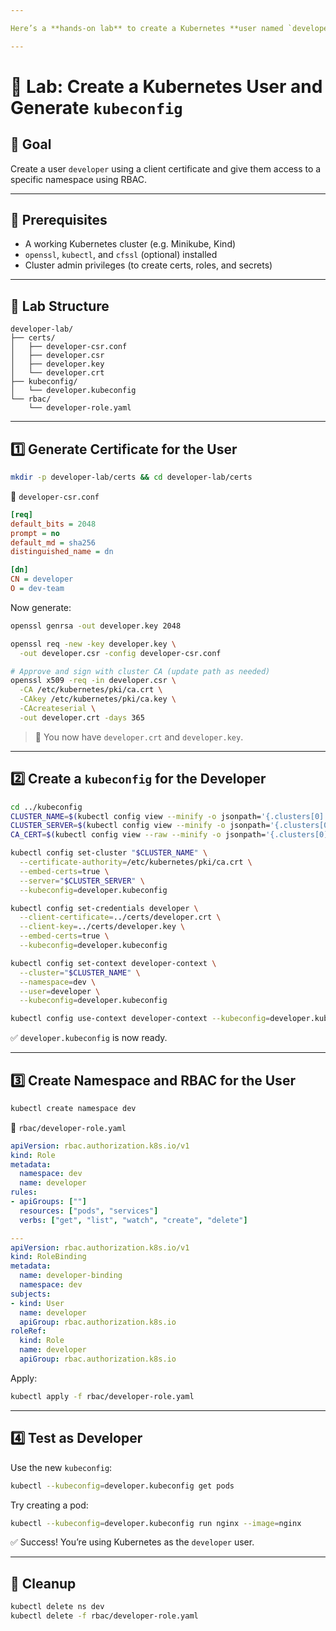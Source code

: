 ```yaml
---

Here’s a **hands-on lab** to create a Kubernetes **user named `developer`** and generate a **`kubeconfig` file** for that user.

---
```


# 🔬 Lab: Create a Kubernetes User and Generate `kubeconfig`

## 🎯 Goal

Create a user `developer` using a client certificate and give them access to a specific namespace using RBAC.

---

## 🧰 Prerequisites

* A working Kubernetes cluster (e.g. Minikube, Kind)
* `openssl`, `kubectl`, and `cfssl` (optional) installed
* Cluster admin privileges (to create certs, roles, and secrets)

---

## 📁 Lab Structure

```
developer-lab/
├── certs/
│   ├── developer-csr.conf
│   ├── developer.csr
│   ├── developer.key
│   └── developer.crt
├── kubeconfig/
│   └── developer.kubeconfig
└── rbac/
    └── developer-role.yaml
```

---

## 1️⃣ Generate Certificate for the User

```bash
mkdir -p developer-lab/certs && cd developer-lab/certs
```

📄 `developer-csr.conf`

```ini
[req]
default_bits = 2048
prompt = no
default_md = sha256
distinguished_name = dn

[dn]
CN = developer
O = dev-team
```

Now generate:

```bash
openssl genrsa -out developer.key 2048

openssl req -new -key developer.key \
  -out developer.csr -config developer-csr.conf

# Approve and sign with cluster CA (update path as needed)
openssl x509 -req -in developer.csr \
  -CA /etc/kubernetes/pki/ca.crt \
  -CAkey /etc/kubernetes/pki/ca.key \
  -CAcreateserial \
  -out developer.crt -days 365
```

> 🔐 You now have `developer.crt` and `developer.key`.

---

## 2️⃣ Create a `kubeconfig` for the Developer

```bash
cd ../kubeconfig
CLUSTER_NAME=$(kubectl config view --minify -o jsonpath='{.clusters[0].name}')
CLUSTER_SERVER=$(kubectl config view --minify -o jsonpath='{.clusters[0].cluster.server}')
CA_CERT=$(kubectl config view --raw --minify -o jsonpath='{.clusters[0].cluster.certificate-authority-data}')

kubectl config set-cluster "$CLUSTER_NAME" \
  --certificate-authority=/etc/kubernetes/pki/ca.crt \
  --embed-certs=true \
  --server="$CLUSTER_SERVER" \
  --kubeconfig=developer.kubeconfig

kubectl config set-credentials developer \
  --client-certificate=../certs/developer.crt \
  --client-key=../certs/developer.key \
  --embed-certs=true \
  --kubeconfig=developer.kubeconfig

kubectl config set-context developer-context \
  --cluster="$CLUSTER_NAME" \
  --namespace=dev \
  --user=developer \
  --kubeconfig=developer.kubeconfig

kubectl config use-context developer-context --kubeconfig=developer.kubeconfig
```

✅ `developer.kubeconfig` is now ready.

---

## 3️⃣ Create Namespace and RBAC for the User

```bash
kubectl create namespace dev
```

📄 `rbac/developer-role.yaml`

```yaml
apiVersion: rbac.authorization.k8s.io/v1
kind: Role
metadata:
  namespace: dev
  name: developer
rules:
- apiGroups: [""]
  resources: ["pods", "services"]
  verbs: ["get", "list", "watch", "create", "delete"]

---
apiVersion: rbac.authorization.k8s.io/v1
kind: RoleBinding
metadata:
  name: developer-binding
  namespace: dev
subjects:
- kind: User
  name: developer
  apiGroup: rbac.authorization.k8s.io
roleRef:
  kind: Role
  name: developer
  apiGroup: rbac.authorization.k8s.io
```

Apply:

```bash
kubectl apply -f rbac/developer-role.yaml
```

---

## 4️⃣ Test as Developer

Use the new `kubeconfig`:

```bash
kubectl --kubeconfig=developer.kubeconfig get pods
```

Try creating a pod:

```bash
kubectl --kubeconfig=developer.kubeconfig run nginx --image=nginx
```

✅ Success! You’re using Kubernetes as the `developer` user.

---

## 🧹 Cleanup

```bash
kubectl delete ns dev
kubectl delete -f rbac/developer-role.yaml
```
